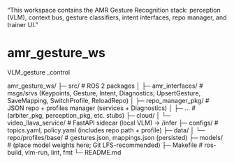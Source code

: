 “This workspace contains the AMR Gesture Recognition stack: perception (VLM), context bus, gesture classifiers, intent interfaces, repo manager, and trainer UI.”

# amr_gesture_ws
VLM_gesture _control

amr_gesture_ws/
├─ src/ # ROS 2 packages
│ ├─ amr_interfaces/ # msgs/srvs (Keypoints, Gesture, Intent, Diagnostics; UpsertGesture, SaveMapping, SwitchProfile, ReloadRepo)
│ ├─ repo_manager_pkg/ # JSON repo + profiles manager (services + Diagnostics)
│ ├─ ... # (arbiter_pkg, perception_pkg, etc. stubs)
├─ cloud/
│ └─ video_llava_service/ # FastAPI sidecar (local VLM) → /infer
├─ configs/ # topics.yaml, policy.yaml (includes repo path + profile)
├─ data/
│ └─ repo/profiles/base/ # gestures.json, mappings.json (persisted)
├─ models/ # (place model weights here; Git LFS-recommended)
├─ Makefile # ros-build, vlm-run, lint, fmt
└─ README.md
